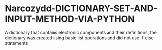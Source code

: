 # Narcozydd-DICTIONARY-SET-AND-INPUT-METHOD-VIA-PYTHON
A dictionary that contains electronic components and their definitions, the dictionary was created using basic list operations  and did not use if-else statements

